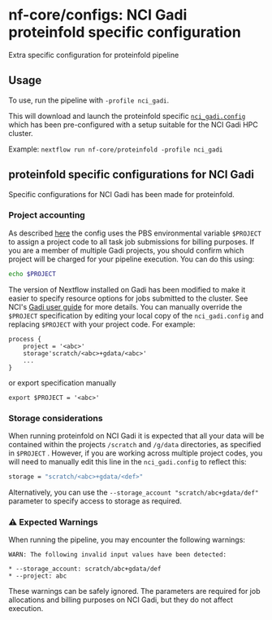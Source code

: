 # nf-core/configs: NCI Gadi proteinfold specific configuration

Extra specific configuration for proteinfold pipeline

## Usage

To use, run the pipeline with `-profile nci_gadi`.

This will download and launch the proteinfold specific [`nci_gadi.config`](../../../conf/pipeline/proteinfold/nci_gadi.config) which has been pre-configured with a setup suitable for the NCI Gadi HPC cluster.

Example: `nextflow run nf-core/proteinfold -profile nci_gadi`

## proteinfold specific configurations for NCI Gadi

Specific configurations for NCI Gadi has been made for proteinfold.

### Project accounting

As described [here](https://github.com/nf-core/configs/blob/master/docs/nci_gadi.md#project-accounting) the config uses the PBS environmental variable `$PROJECT` to assign a project code to all task job submissions for billing purposes. If you are a member of multiple Gadi projects, you should confirm which project will be charged for your pipeline execution. You can do this using:

```bash
echo $PROJECT
```

The version of Nextflow installed on Gadi has been modified to make it easier to specify resource options for jobs submitted to the cluster. See NCI's [Gadi user guide](https://opus.nci.org.au/display/DAE/Nextflow) for more details. You can manually override the `$PROJECT` specification by editing your local copy of the `nci_gadi.config` and replacing `$PROJECT` with your project code. For example:

```nextflow
process {
    project = '<abc>'
    storage'scratch/<abc>+gdata/<abc>'
    ...
}
```

or export specification manually

```
export $PROJECT = '<abc>'
```

### Storage considerations

When running proteinfold on NCI Gadi it is expected that all your data will be contained within the projects `/scratch` and `/g/data` directories, as specified in `$PROJECT` . However, if you are working across multiple project codes, you will need to manually edit this line in the `nci_gadi.config` to reflect this:

```bash
storage = "scratch/<abc>+gdata/<def>"
```

Alternatively, you can use the `--storage_account "scratch/abc+gdata/def"` parameter to specify access to storage as required.

### ⚠️ Expected Warnings

When running the pipeline, you may encounter the following warnings:

```
WARN: The following invalid input values have been detected:

* --storage_account: scratch/abc+gdata/def
* --project: abc
```

These warnings can be safely ignored. The parameters are required for job allocations and billing purposes on NCI Gadi, but they do not affect execution.
